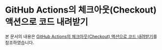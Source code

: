 # GitHub Actions의 체크아웃(Checkout) 액션으로 코드 내려받기

본 문서의 내용은 [GitHub Actions의 체크아웃(Checkout) 액션으로 코드 내려받기](https://www.daleseo.com/github-actions-checkout/)를 참조하였습니다.